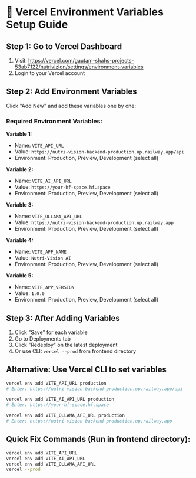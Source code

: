 # 🔧 Vercel Environment Variables Setup Guide

## Step 1: Go to Vercel Dashboard
1. Visit: https://vercel.com/gautam-shahs-projects-53ab7122/nutrivizion/settings/environment-variables
2. Login to your Vercel account

## Step 2: Add Environment Variables
Click "Add New" and add these variables one by one:

### Required Environment Variables:

**Variable 1:**
- Name: `VITE_API_URL`
- Value: `https://nutri-vision-backend-production.up.railway.app/api`
- Environment: Production, Preview, Development (select all)

**Variable 2:**
- Name: `VITE_AI_API_URL`
- Value: `https://your-hf-space.hf.space`
- Environment: Production, Preview, Development (select all)

**Variable 3:**
- Name: `VITE_OLLAMA_API_URL`
- Value: `https://nutri-vision-backend-production.up.railway.app`
- Environment: Production, Preview, Development (select all)

**Variable 4:**
- Name: `VITE_APP_NAME`
- Value: `Nutri-Vision AI`
- Environment: Production, Preview, Development (select all)

**Variable 5:**
- Name: `VITE_APP_VERSION`
- Value: `1.0.0`
- Environment: Production, Preview, Development (select all)

## Step 3: After Adding Variables
1. Click "Save" for each variable
2. Go to Deployments tab
3. Click "Redeploy" on the latest deployment
4. Or use CLI: `vercel --prod` from frontend directory

## Alternative: Use Vercel CLI to set variables
```bash
vercel env add VITE_API_URL production
# Enter: https://nutri-vision-backend-production.up.railway.app/api

vercel env add VITE_AI_API_URL production  
# Enter: https://your-hf-space.hf.space

vercel env add VITE_OLLAMA_API_URL production
# Enter: https://nutri-vision-backend-production.up.railway.app
```

## Quick Fix Commands (Run in frontend directory):
```bash
vercel env add VITE_API_URL
vercel env add VITE_AI_API_URL  
vercel env add VITE_OLLAMA_API_URL
vercel --prod
```